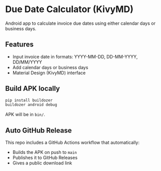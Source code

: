 # Due Date Calculator (KivyMD)

Android app to calculate invoice due dates using either calendar days or business days.

## Features
- Input invoice date in formats: YYYY-MM-DD, DD-MM-YYYY, DD/MM/YYYY
- Add calendar days or business days
- Material Design (KivyMD) interface

## Build APK locally
```bash
pip install buildozer
buildozer android debug
```
APK will be in `bin/`.

## Auto GitHub Release
This repo includes a GitHub Actions workflow that automatically:
- Builds the APK on push to `main`
- Publishes it to GitHub Releases
- Gives a public download link